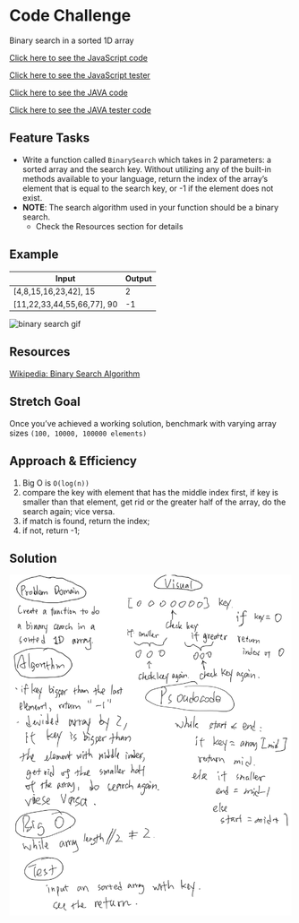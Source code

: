 # Code Challenge

Binary search in a sorted 1D array

[Click here to see the JavaScript code](../401-challenges/algorithms/arrayBinarySearch/array-binary-search.js)

[Click here to see the JavaScript tester](../401-challenges/algorithms/arrayBinarySearch/array-binary-search.test.js)

[Click here to see the JAVA code](../401-java-challenges/lib/src/main/java/challenges/BinarySearch.java)

[Click here to see the JAVA tester code](../401-java-challenges/lib/src/test/java/challenges/BinarySearchTest.java)

## Feature Tasks

- Write a function called ```BinarySearch``` which takes in 2 parameters: a sorted array and the search key. Without utilizing any of the built-in methods available to your language, return the index of the array’s element that is equal to the search key, or -1 if the element does not exist.
- **NOTE**: The search algorithm used in your function should be a binary search.
  - Check the Resources section for details

## Example

|Input|Output|
|---|---|
|[4,8,15,16,23,42], 15|2|
|[11,22,33,44,55,66,77], 90|-1|

![binary search gif](https://blog.penjee.com/wp-content/uploads/2015/04/binary-and-linear-search-animations.gif)

## Resources

[Wikipedia: Binary Search Algorithm](https://en.wikipedia.org/wiki/Binary_search_algorithm)

## Stretch Goal

Once you’ve achieved a working solution, benchmark with varying array sizes `(100, 10000, 100000 elements)`

## Approach & Efficiency

1. Big O is `O(log(n))`
2. compare the key with element that has the middle index first, if key is smaller than that element, get rid or the greater half of the array, do the search again; vice versa.
3. if match is found, return the index;
4. if not, return -1;

## Solution
<!-- Embedded whiteboard image -->
![binary search](array_binary_search.png)

